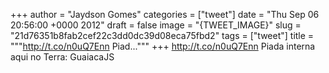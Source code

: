 
+++
author = "Jaydson Gomes"
categories = ["tweet"]
date = "Thu Sep 06 20:56:00 +0000 2012"
draft = false
image = "{TWEET_IMAGE}"
slug = "21d76351b8fab2cef22c3dd0dc39d08eca75fbd2"
tags = ["tweet"]
title = """http://t.co/n0uQ7Enn Piad..."""
+++
http://t.co/n0uQ7Enn Piada interna aqui no Terra: GuaiacaJS

